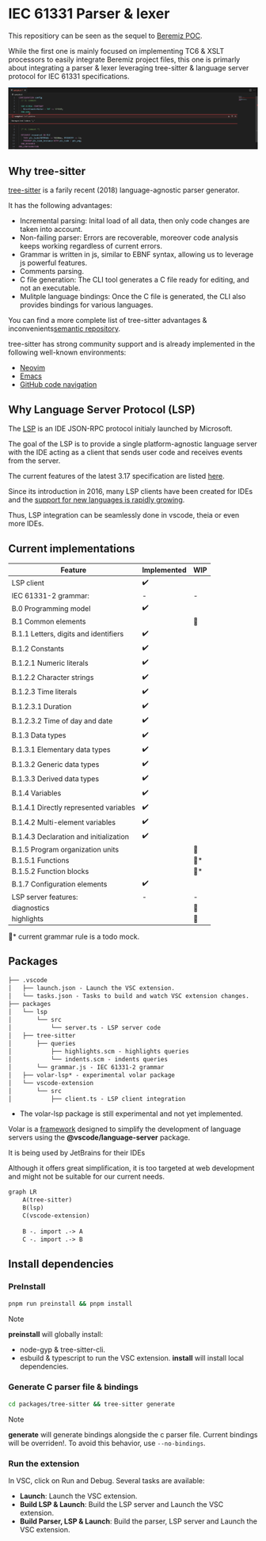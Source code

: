 # IEC 61331 Parser & lexer

This repositiory can be seen as the sequel to [Beremiz POC](https://github.com/adclz/refactored-pancake). 

While the first one is mainly focused on implementing TC6 & XSLT processors to easily integrate Beremiz project files, this one is primarly about integrating a parser & lexer leveraging tree-sitter & language server protocol for IEC 61331 specifications.

![image info](./vsc-sample.png)

## Why tree-sitter

[tree-sitter](https://tree-sitter.github.io/tree-sitter/) is a farily recent (2018) language-agnostic parser generator.

It has the following advantages:
 - Incremental parsing: Inital load of all data, then only code changes are taken into account.
 - Non-failing parser: Errors are recoverable, moreover code analysis keeps working regardless of current errors.
 - Grammar is written in js, similar to EBNF syntax, allowing us to leverage js powerful features.
 - Comments parsing.
 - C file generation: The CLI tool generates a C file ready for editing, and not an executable.
 - Mulitple language bindings: Once the C file is generated, the CLI also provides bindings for various languages.

You can find a more complete list of tree-sitter advantages & inconvenients[semantic repository](https://github.com/github/semantic/blob/main/docs/why-tree-sitter.md).

tree-sitter has strong community support and is already implemented in the following well-known environments:
 - [Neovim](https://neovim.io/doc/user/treesitter.html)
 - [Emacs](https://lists.gnu.org/archive/html/emacs-devel/2022-11/msg01443.html)
 - [GitHub code navigation](https://docs.github.com/en/repositories/working-with-files/using-files/navigating-code-on-github#about-navigating-code-on-github)
 
 
## Why Language Server Protocol (LSP)

The [LSP](https://microsoft.github.io/language-server-protocol/) is an IDE JSON-RPC protocol initialy launched by Microsoft.

The goal of the LSP is to provide a single platform-agnostic language server with the IDE acting as a client that sends user code and receives events from the server.

The current features of the latest 3.17 specification are listed [here](https://microsoft.github.io/language-server-protocol/specifications/lsp/3.17/specification/#languageFeatures).

Since its introduction in 2016, many LSP clients have been created for IDEs and the [support for new languages is rapidly growing](https://langserver.org/).

Thus,  LSP integration can be seamlessly done in vscode, theia or even more IDEs.

## Current implementations

| Feature                                | Implemented | WIP |
|----------------------------------------|-------------|-----|
| LSP client                             | ✔️          |     |
| IEC 61331-2 grammar:                   | -           | -   |
| B.0 Programming model                  | ✔️          |     |
| B.1 Common elements                    |             | 🚧  |
| B.1.1 Letters, digits and identifiers  | ✔️          |     |
| B.1.2 Constants                        | ✔️          |     |
| B.1.2.1 Numeric literals               | ✔️          |     |
| B.1.2.2 Character strings              | ✔️          |     |
| B.1.2.3 Time literals                  | ✔️          |     |
| B.1.2.3.1 Duration                     | ✔️          |     |
| B.1.2.3.2 Time of day and date         | ✔️          |     |
| B.1.3 Data types                       | ✔️          |     |
| B.1.3.1 Elementary data types          | ✔️          |     |
| B.1.3.2 Generic data types             | ✔️          |     |
| B.1.3.3 Derived data types             | ✔️          |     |
| B.1.4 Variables                        | ✔️          |     |
| B.1.4.1 Directly represented variables | ✔️          |     |
| B.1.4.2 Multi-element variables        | ✔️          |     |
| B.1.4.3 Declaration and initialization | ✔️          |     |
| B.1.5 Program organization units       |             | 🚧  |
| B.1.5.1 Functions                      |             | 🚧* |
| B.1.5.2 Function blocks                |             | 🚧* |
| B.1.7 Configuration elements           | ✔️          |     |
| LSP server features:                   | -           | -   |
| diagnostics                            |             | 🚧  |
| highlights                             |             | 🚧  |


🚧* current grammar rule is a todo mock.

## Packages

```
├── .vscode
│   ├── launch.json - Launch the VSC extension.
│   └── tasks.json - Tasks to build and watch VSC extension changes.
├── packages
│   └── lsp
│       └── src
│           └── server.ts - LSP server code
│   ├── tree-sitter
│       ├── queries
│           ├── highlights.scm - highlights queries
│           └── indents.scm - indents queries
│       └── grammar.js - IEC 61331-2 grammar 
│   ├── volar-lsp* - experimental volar package   
│   └── vscode-extension
│       └── src
│           ├── client.ts - LSP client integration
```

* The volar-lsp package is still experimental and not yet implemented.

Volar is a [framework](https://volarjs.dev/) designed to simplify the development of language servers using the **@vscode/language-server** package.

It is being used by JetBrains for their IDEs [](https://blog.jetbrains.com/webstorm/2024/04/giving-back-to-the-ecosystem-jetbrains-supports-volar/)

Although it offers great simplification, it is too targeted at web development and might not be suitable for our current needs.

```mermaid
graph LR
    A(tree-sitter) 
    B(lsp)
    C(vscode-extension)

    B -. import .-> A
    C -. import .-> B

```

## Install dependencies

### PreInstall

```sh
pnpm run preinstall && pnpm install
```

>[!NOTE]
> **preinstall** will globally install:
> -  node-gyp & tree-sitter-cli.
> -  esbuild & typescript to run the VSC extension.
> **install** will install local dependencies.

### Generate C parser file & bindings

```sh
cd packages/tree-sitter && tree-sitter generate
```

>[!NOTE]
> **generate** will generate bindings alongside the c parser file.
> Current bindings will be overriden!.
> To avoid this behavior, use ``--no-bindings``.

### Run the extension

In VSC, click on Run and Debug.
Several tasks are available:
 - **Launch**: Launch the VSC extension.
 - **Build LSP & Launch**: Build the LSP server and Launch the VSC extension.
 - **Build Parser, LSP & Launch**: Build the parser, LSP server and Launch the VSC extension.